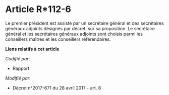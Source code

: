 # Article R*112-6

Le premier président est assisté par un secrétaire général et des secrétaires généraux adjoints désignés par décret, sur sa
proposition. Le secrétaire général et les secrétaires généraux adjoints sont choisis parmi les conseillers maîtres et les
conseillers référendaires.

**Liens relatifs à cet article**

_Codifié par_:

  - Rapport

_Modifié par_:

  - Décret n°2017-671 du 28 avril 2017 - art. 8
